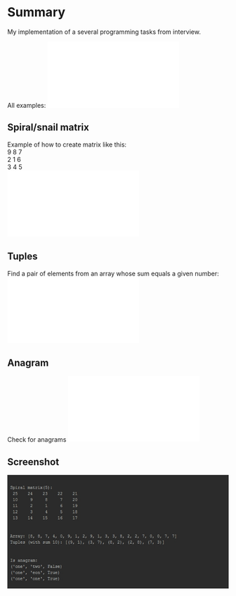 # Summary
My implementation of a several programming tasks from interview.

All examples: ![main.py](main.py)

## Spiral/snail matrix
Example of how to create matrix like this: <br>
9 8 7 <br>
2 1 6 <br>
3 4 5 <br>
![snail.py](snail.py)

## Tuples
Find a pair of elements from an array whose sum equals a given number: <br>
![tuples_in_array.py](tuples_in_array.py)

## Anagram
Check for anagrams
![anagram.py](anagram.py)

## Screenshot
![screenshot](screenshot.jpg)
